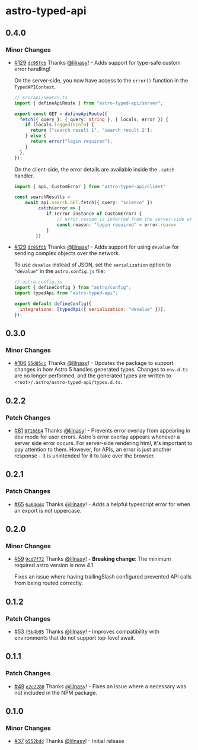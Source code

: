 # astro-typed-api

## 0.4.0

### Minor Changes

- [#129](https://github.com/lilnasy/gratelets/pull/129) [`dc95fdb`](https://github.com/lilnasy/gratelets/commit/dc95fdb6b6eec49ad4f21f3b6863dbf7f4436dc0) Thanks [@lilnasy](https://github.com/lilnasy)! - Adds support for type-safe custom error handling!

  On the server-side, you now have access to the `error()` function in the `TypedAPIContext`.

  ```ts
  // src/api/search.ts
  import { defineApiRoute } from "astro-typed-api/server";

  export const GET = defineApiRoute({
    fetch({ query }: { query: string }, { locals, error }) {
      if (locals.loggedInInfo) {
        return ["search result 1", "search result 2"];
      } else {
        return error("login required");
      }
    },
  });
  ```

  On the client-side, the error details are available inside the `.catch` handler.

  ```ts
  import { api, CustomError } from "astro-typed-api/client"

  const searchResults =
      await api.search.GET.fetch({ query: "science" })
          .catch(error => {
              if (error instance of CustomError) {
                  // error.reason is inferred from the server-side error() call
                  const reason: "login required" = error.reason
              }
          })
  ```

- [#129](https://github.com/lilnasy/gratelets/pull/129) [`dc95fdb`](https://github.com/lilnasy/gratelets/commit/dc95fdb6b6eec49ad4f21f3b6863dbf7f4436dc0) Thanks [@lilnasy](https://github.com/lilnasy)! - Adds support for using `devalue` for sending complex objects over the network.

  To use `devalue` instead of JSON, set the `serialization` option to `"devalue"` in the `astro.config.js` file:

  ```js
  // astro.config.js
  import { defineConfig } from "astro/config";
  import typedApi from "astro-typed-api";

  export default defineConfig({
    integrations: [typedApi({ serialization: "devalue" })],
  });
  ```

## 0.3.0

### Minor Changes

- [#106](https://github.com/lilnasy/gratelets/pull/106) [`55d85cc`](https://github.com/lilnasy/gratelets/commit/55d85cc9ad4272636e282cc9ba151c702d2beddf) Thanks [@lilnasy](https://github.com/lilnasy)! - Updates the package to support changes in how Astro 5 handles generated types. Changes to `env.d.ts` are no longer performed, and the generated types are written to `<root>/.astro/astro-typed-api/types.d.ts`.

## 0.2.2

### Patch Changes

- [#81](https://github.com/lilnasy/gratelets/pull/81) [`07166b4`](https://github.com/lilnasy/gratelets/commit/07166b4b972c64d40586d4d5d84996c7577435b5) Thanks [@lilnasy](https://github.com/lilnasy)! - Prevents error overlay from appearing in dev mode for user errors. Astro's error overlay appears whenever a server side error occurs. For server-side rendering html, it's important to pay attention to them. However, for APIs, an error is just another response - it is unintended for it to take over the browser.

## 0.2.1

### Patch Changes

- [#65](https://github.com/lilnasy/gratelets/pull/65) [`6a64dd4`](https://github.com/lilnasy/gratelets/commit/6a64dd4dbb2f6b07d9eb2ff52e63e8955301f9d2) Thanks [@lilnasy](https://github.com/lilnasy)! - Adds a helpful typescript error for when an export is not uppercase.

## 0.2.0

### Minor Changes

- [#59](https://github.com/lilnasy/gratelets/pull/59) [`9cd7f72`](https://github.com/lilnasy/gratelets/commit/9cd7f72c53d0ebd2b921ab1026e7c553f0d67316) Thanks [@lilnasy](https://github.com/lilnasy)! - **Breaking change**: The minimum required astro version is now 4.1.

  Fixes an issue where having trailingSlash configured prevented API calls from being routed correctly.

## 0.1.2

### Patch Changes

- [#53](https://github.com/lilnasy/gratelets/pull/53) [`f5b4b95`](https://github.com/lilnasy/gratelets/commit/f5b4b954765ac6e45a1c192350d491a8a0f402ac) Thanks [@lilnasy](https://github.com/lilnasy)! - Improves compatibility with environments that do not support top-level await.

## 0.1.1

### Patch Changes

- [#49](https://github.com/lilnasy/gratelets/pull/49) [`e2c2288`](https://github.com/lilnasy/gratelets/commit/e2c22884aea08d3448bd682f87f7bafcfef1e09d) Thanks [@lilnasy](https://github.com/lilnasy)! - Fixes an issue where a necessary was not included in the NPM package.

## 0.1.0

### Minor Changes

- [#37](https://github.com/lilnasy/gratelets/pull/37) [`b552bdd`](https://github.com/lilnasy/gratelets/commit/b552bdd56a367b1961d6ef41ebbba042595acf0b) Thanks [@lilnasy](https://github.com/lilnasy)! - Initial release
